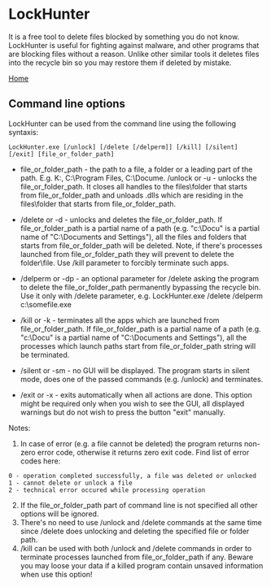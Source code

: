 # LockHunter

It is a free tool to delete files blocked by something you do not know. LockHunter is useful for fighting against malware, and other programs that are blocking files without a reason. Unlike other similar tools it deletes files into the recycle bin so you may restore them if deleted by mistake.

[Home](https://lockhunter.com/index.htm)

## Command line options

LockHunter can be used from the command line using the following syntaxis:
```
LockHunter.exe [/unlock] [/delete [/delperm]] [/kill] [/silent] [/exit] [file_or_folder_path]
```

- file_or_folder_path - the path to a file, a folder or a leading part of the path. E.g. K:, C:\Program Files, C:\Docume.
/unlock or -u - unlocks the file_or_folder_path. It closes all handles to the files\folder that starts from file_or_folder_path and unloads .dlls which are residing in the files\folder that starts from file_or_folder_path.

- /delete or -d - unlocks and deletes the file_or_folder_path. If file_or_folder_path is a partial name of a path (e.g. "c:\Docu" is a partial name of "C:\Documents and Settings"), all the files and folders that starts from file_or_folder_path will be deleted. Note, if there's processes launched from file_or_folder_path they will prevent to delete the folder\file. Use /kill parameter to forcibly terminate such apps.

- /delperm or -dp - an optional parameter for /delete asking the program to delete the file_or_folder_path permanently bypassing the recycle bin. Use it only with /delete parameter, e.g. LockHunter.exe /delete /delperm c:\somefile.exe

- /kill or -k - terminates all the apps which are launched from file_or_folder_path. If file_or_folder_path is a partial name of a path (e.g. "c:\Docu" is a partial name of "C:\Documents and Settings"), all the processes which launch paths start from file_or_folder_path string will be terminated.

- /silent or -sm - no GUI will be displayed. The program starts in silent mode, does one of the passed commands (e.g. /unlock) and terminates.

- /exit or -x - exits automatically when all actions are done. This option might be required only when you wish to see the GUI, all displayed warnings but do not wish to press the button "exit" manually.

Notes:

1. In case of error (e.g. a file cannot be deleted) the program returns non-zero error code, otherwise it returns zero exit code. Find list of error codes here:
```
0 - operation completed successfully, a file was deleted or unlocked
1 - cannot delete or unlock a file
2 - technical error occured while processing operation
```
2. If the file_or_folder_path part of command line is not specified all other options will be ignored.
3. There's no need to use /unlock and /delete commands at the same time since /delete does unlocking and deleting the specified file or folder path.
4. /kill can be used with both /unlock and /delete commands in order to terminate processes launched from file_or_folder_path if any. Beware you may loose your data if a killed program contain unsaved information when use this option!